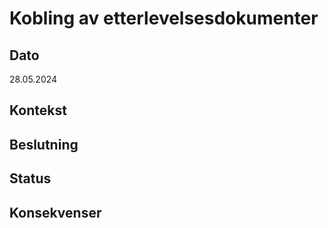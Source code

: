 # Kobling av etterlevelsesdokumenter

## Dato

28.05.2024

## Kontekst

## Beslutning

## Status

## Konsekvenser